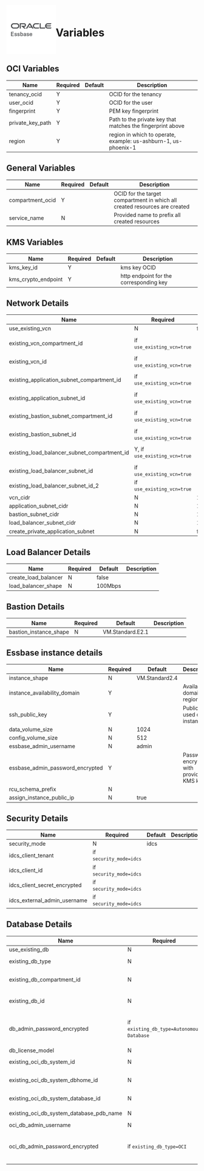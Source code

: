 <p float="left">
  <img align="left" width="130" src="./images/oracle-Essbase.png">
  <br/>
  <h1>Variables</h1>
  <br/>
</p>


## OCI Variables

| Name | Required | Default | Description |
| ---- | -------- | ------- | ----------- |
| tenancy_ocid | Y | | OCID for the tenancy |
| user_ocid | Y | | OCID for the user | |
| fingerprint | Y | | PEM key fingerprint |
| private_key_path | Y | | Path to the private key that matches the fingerprint above |
| region | Y | | region in which to operate, example: us-ashburn-1, us-phoenix-1 |

## General Variables

| Name | Required | Default | Description |
| ---- | -------- | ------- | ----------- |
| compartment_ocid | Y | | OCID for the target compartment in which all created resources are created |
| service_name | N | | Provided name to prefix all created resources |

## KMS Variables 
| Name | Required | Default | Description |
| ---- | -------- | ------- | ----------- |
| kms_key_id | Y | | kms key OCID |
| kms_crypto_endpoint | Y | | http endpoint for the corresponding key |

## Network Details
| Name | Required | Default | Description |
| ---- | -------- | ------- | ----------- |
| use_existing_vcn | N | false | |
| existing_vcn_compartment_id | if `use_existing_vcn=true` | | vcn compartment OCID |
| existing_vcn_id | if `use_existing_vcn=true` | | vcn OCID |
| existing_application_subnet_compartment_id | if `use_existing_vcn=true` | | subnet compartment OCID |
| existing_application_subnet_id | if `use_existing_vcn=true` | | subnet OCID |
| existing_bastion_subnet_compartment_id | if `use_existing_vcn=true` | | subnet compartment OCID |
| existing_bastion_subnet_id | if `use_existing_vcn=true` | | subnet OCID |
| existing_load_balancer_subnet_compartment_id | Y, if `use_existing_vcn=true` | | subnet compartment OCID |
| existing_load_balancer_subnet_id | if `use_existing_vcn=true` | | subnet OCID |
| existing_load_balancer_subnet_id_2 | if `use_existing_vcn=true` | | subnet OCID |
| vcn_cidr | N | 10.0.0.0/16 | |
| application_subnet_cidr | N | 10.0.1.0/24 | |
| bastion_subnet_cidr | N | 10.0.3.0/24 | |
| load_balancer_subnet_cidr | N | 10.0.4.0/24 | |
| create_private_application_subnet | N | false | |

## Load Balancer Details
| Name | Required | Default | Description |
| ---- | -------- | ------- | ----------- |
| create_load_balancer | N | false | |
| load_balancer_shape | N | 100Mbps | |

## Bastion Details
| Name | Required | Default | Description |
| ---- | -------- | ------- | ----------- |
| bastion_instance_shape | N | VM.Standard.E2.1 | |

## Essbase instance details
| Name | Required | Default | Description |
| ---- | -------- | ------- | ----------- |
| instance_shape | N | VM.Standard2.4 | |
| instance_availability_domain | Y | | Availability domain in region |
| ssh_public_key | Y | | Public key used on the instance |
| data_volume_size | N | 1024 | |
| config_volume_size | N | 512 | |
| essbase_admin_username | N | admin | |
| essbase_admin_password_encrypted | Y | | Password encrypted with provided KMS key |
| rcu_schema_prefix | N | | |
| assign_instance_public_ip | N | true | |

## Security Details
| Name | Required | Default | Description |
| ---- | -------- | ------- | ----------- |
| security_mode | N | idcs | | 
| idcs_client_tenant | if `security_mode=idcs` | | |
| idcs_client_id | if `security_mode=idcs` | | |
| idcs_client_secret_encrypted | if `security_mode=idcs` | | |
| idcs_external_admin_username | if `security_mode=idcs` | | |

## Database Details
| Name | Required | Default | Description |
| ---- | -------- | ------- | ----------- |
| use_existing_db | N | false | |
| existing_db_type | N | Autonomous Database | |
| existing_db_compartment_id | N | | database compartment OCID |
| existing_db_id | N | | autonomous database OCID |
| db_admin_password_encrypted | if `existing_db_type=Autonomous Database` | | Password encrypted with provided KMS key |
| db_license_model | N | LICENSE_INCLUDED | |
| existing_oci_db_system_id | N | | oci database OCID |
| existing_oci_db_system_dbhome_id | N | | oci database dbhome OCID |
| existing_oci_db_system_database_id | N | | oci database system OCID |
| existing_oci_db_system_database_pdb_name | N | | oci database PDB name |
| oci_db_admin_username | N | SYS | |
| oci_db_admin_password_encrypted | if `existing_db_type=OCI` | | Password encrypted with provided KMS key |
